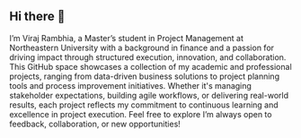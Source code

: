 ## Hi there 👋
I’m Viraj Rambhia, a Master’s student in Project Management at Northeastern University with a background in finance and a passion for driving impact through structured execution, innovation, and collaboration. This GitHub space showcases a collection of my academic and professional projects, ranging from data-driven business solutions to project planning tools and process improvement initiatives. Whether it's managing stakeholder expectations, building agile workflows, or delivering real-world results, each project reflects my commitment to continuous learning and excellence in project execution. Feel free to explore I’m always open to feedback, collaboration, or new opportunities!
<!--
**VIRAJRAMBHIA/virajrambhia** is a ✨ _special_ ✨ repository because its `README.md` (this file) appears on your GitHub profile.

Here are some ideas to get you started:

- 🔭 I’m currently working on ...
- 🌱 I’m currently learning ...
- 👯 I’m looking to collaborate on ...
- 🤔 I’m looking for help with ...
- 💬 Ask me about ...
- 📫 How to reach me: ...
- 😄 Pronouns: ...
- ⚡ Fun fact: ...
-->
